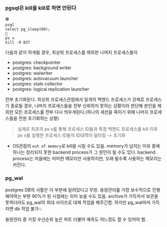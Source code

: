 ### pgsql은 kill을 kill로 하면 안된다

```shell
🟢
psql
select pg_sleep(60);
🔵
ps x
kill -9 837
```

다음과 같이 하게될 경우,
최상위 프로세스를 제외한 나머지 프로세스들이

- postgres: checkpointer 
- postgres: background writer 
- postgres: walwriter 
- postgres: autovacuum launcher 
- postgres: stats collector 
- postgres: logical replication launcher

전부 초기화된다.
최상위 프로세스관점에서 일개의 백엔드 프로세스가 강제로 프로세스가 종료될 경우,
나머지 프로세스들을 전부 신뢰하지 못하는 상황이라 판단해
본인을 제외한 모든 프로세스를 전부 다시 띄우게된다.(하나의 세션을 죽이기 위해 나머지 프로세스들을 전원 초기화하는 상황)

> 실제로 최초의
> ps x를 통해 프로세스 ID들과
> 특정 백엔드 프로세스를 kill 이후
> ps x를 실행한 프로세스 ID들의 
> ID대역이 달라짐 -> 초기화

+ OS관점의 `out of memory`로 kill을 시킬 수도 있음.
  memory가 넘치는 이유 중에 하나는 정리되지 못한 backend process가 그 원인이 될 수도 있다.
  backend process는 처음에는 미미한 메모리만 사용하지만, 오래 될수록 사용하는 메모리는 커진다.



### pg_wal

postgres DB의 사활은 이 부분에 달려있다고 무방.
용량관리를 가장 보수적으로 진행해야하는 부분
90%가 된 시점에는 이미 늦을 수도 있음.
archive가 가득차서 보관을 못하더라도 pg_wal의 최대 사이즈로
대체 작업을 해주긴함. 하지만 pg_wal마저 가득차면 db 작업 불가💥

용량관리 중 가장 우선순위 높은 파트
더불어 예측도 어느정도 할 수 있어야 함.


